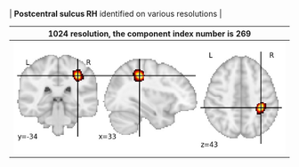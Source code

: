 


| **Postcentral sulcus  RH** identified on various resolutions |

| 1024 resolution, the component index number is 269|  
|:---:|  
| ![Component 1024](../1024/final/269.jpg "From component 1024: Postcentral sulcus  RH") |